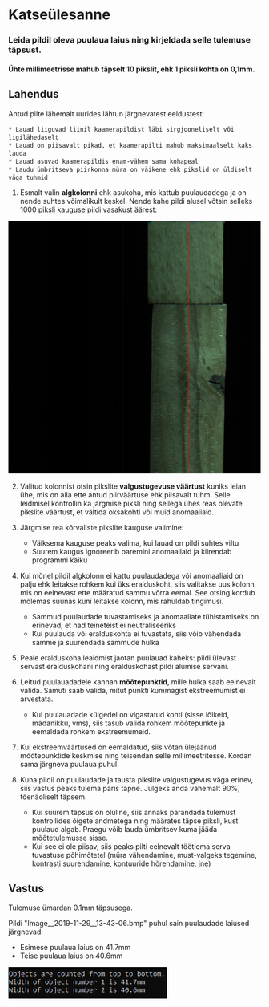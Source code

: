 ﻿# Katseülesanne

### Leida pildil oleva puulaua laius ning kirjeldada selle tulemuse täpsust.

#### Ühte millimeetrisse mahub täpselt 10 pikslit, ehk 1 piksli kohta on 0,1mm.

## Lahendus

Antud pilte lähemalt uurides lähtun järgnevatest eeldustest:

	* Lauad liiguvad liinil kaamerapildist läbi sirgjooneliselt või ligilähedaselt
	* Lauad on piisavalt pikad, et kaamerapilti mahub maksimaalselt kaks lauda
	* Lauad asuvad kaamerapildis enam-vähem sama kohapeal
	* Laudu ümbritseva piirkonna müra on väikene ehk pikslid on üldiselt väga tuhmid

1. Esmalt valin **algkolonni** ehk asukoha, mis kattub puulaudadega ja on nende suhtes võimalikult keskel.
Nende kahe pildi alusel võtsin selleks 1000 piksli kauguse pildi vasakust äärest:

![Image with the starting column highlighted](startingColumn.jpg)

2. Valitud kolonnist otsin pikslite **valgustugevuse väärtust** kuniks leian ühe, mis on alla ette antud piirväärtuse ehk piisavalt tuhm.
Selle leidmisel kontrollin ka järgmise piksli ning sellega ühes reas olevate pikslite väärtust, et vältida oksakohti või muid anomaaliaid.

3. Järgmise rea kõrvaliste pikslite kauguse valimine:
	- Väiksema kauguse peaks valima, kui lauad on pildi suhtes viltu
	- Suurem kaugus ignoreerib paremini anomaaliaid ja kiirendab programmi käiku

4. Kui mõnel pildil algkolonn ei kattu puulaudadega või anomaaliaid on palju ehk leitakse rohkem kui üks eralduskoht,
siis valitakse uus kolonn, mis on eelnevast ette määratud sammu võrra eemal. See otsing kordub mõlemas suunas kuni leitakse kolonn, mis rahuldab tingimusi.
	- Sammud puulaudade tuvastamiseks ja anomaaliate tühistamiseks on erinevad, et nad teineteist ei neutraliseeriks
	- Kui puulauda või eralduskohta ei tuvastata, siis võib vähendada samme ja suurendada sammude hulka

5. Peale eralduskoha leaidmist jaotan puulauad kaheks: pildi ülevast servast eralduskohani ning eralduskohast pildi alumise servani.

6. Leitud puulauadadele kannan **mõõtepunktid**, mille hulka saab eelnevalt valida. Samuti saab valida, mitut punkti kummagist ekstreemumist ei arvestata.
	- Kui puulauadade külgedel on vigastatud kohti (sisse lõikeid, mädanikku, vms), siis tasub valida rohkem mõõtepunkte ja eemaldada rohkem ekstreemumeid.
	
7. Kui ekstreemväärtused on eemaldatud, siis võtan ülejäänud mõõtepunktide keskmise ning teisendan selle millimeetritesse. Kordan sama järgneva puulaua puhul.

8. Kuna pildil on puulaudade ja tausta pikslite valgustugevus väga erinev, siis vastus peaks tulema päris täpne. Julgeks anda vähemalt 90%, tõenäoliselt täpsem.
	- Kui suurem täpsus on oluline, siis annaks parandada tulemust kontrollides õigete andmetega ning määrates täpse piksli, kust puulaud algab. Praegu võib lauda ümbritsev kuma jääda mõõtetulemusse sisse.
	- Kui see ei ole piisav, siis peaks pilti eelnevalt töötlema serva tuvastuse põhimõtetel (müra vähendamine, must-valgeks tegemine, kontrasti suurendamine, kontuuride hõrendamine, jne)


## Vastus

Tulemuse ümardan 0.1mm täpsusega.

Pildi "Image__2019-11-29__13-43-06.bmp" puhul sain puulaudade laiused järgnevad:
- Esimese puulaua laius on 41.7mm
- Teise puulaua laius on 40.6mm

![Result](Result.PNG)
